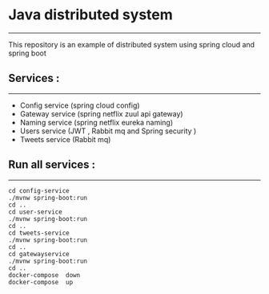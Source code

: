 # Java distributed system
------------------------
This repository is an example of distributed system using spring cloud and spring boot 

## Services :
--------------------
- Config  service (spring cloud config) 
- Gateway service (spring netflix zuul api gateway)
- Naming  service (spring netflix eureka naming)
- Users   service (JWT , Rabbit mq and Spring security )
- Tweets   service (Rabbit mq)


## Run all services : 
------------------------
```
cd config-service
./mvnw spring-boot:run
cd ..
cd user-service
./mvnw spring-boot:run
cd ..
cd tweets-service
./mvnw spring-boot:run
cd ..
cd gatewayservice
./mvnw spring-boot:run
cd ..
docker-compose  down
docker-compose  up

```


